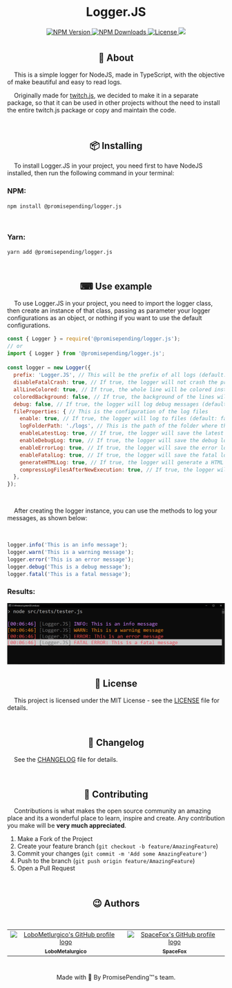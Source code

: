 <h1 align="center">Logger.JS</h1>

<p align="center">
  <a href="https://www.npmjs.com/package/@promisepending/logger.js">
    <img src="https://img.shields.io/npm/v/@promisepending/logger.js.svg?style=flat-square" alt="NPM Version" />
  </a>
  <a href="https://www.npmjs.com/package/@promisepending/logger.js">
    <img src="https://img.shields.io/npm/dm/@promisepending/logger.js.svg?style=flat-square" alt="NPM Downloads" />
  </a>
  <a href="">
    <img src="https://img.shields.io/github/license/PromisePending/logger.js?style=flat-square&color=0394fc&label=Licen%C3%A7a" alt="License" />
  </a>
  <a href="https://discord.gg/qUMUJW2XgF">
    <img src="https://img.shields.io/discord/866707606433562634?style=flat-square&color=7289da&logo=discord&logoColor=FFFFFF"/>
  </a>
</p>

#

<h2 align="center">📖 About</h2>
&nbsp;&nbsp;&nbsp;&nbsp;This is a simple logger for NodeJS, made in TypeScript, with the objective of make beautiful and easy to read logs.

<br>

&nbsp;&nbsp;&nbsp;&nbsp;Originally made for [twitch.js](https://github.com/PromisePending/twitch.js), we decided to make it in a separate package, so that it can be used in other projects without the need to install the entire twitch.js package or copy and maintain the code.

<br>

<h2 align="center">📦 Installing</h2>
&nbsp;&nbsp;&nbsp;&nbsp;To install Logger.JS in your project, you need first to have NodeJS installed, then run the following command in your terminal:

<br>

### NPM:
```
npm install @promisepending/logger.js
```

<br>

### Yarn:
```
yarn add @promisepending/logger.js
```

<br>

<h2 align="center">⌨ Use example</h2>
&nbsp;&nbsp;&nbsp;&nbsp;To use Logger.JS in your project, you need to import the logger class, then create an instance of that class, passing as parameter your logger configurations as an object, or nothing if you want to use the default configurations.

<br>

```js
const { Logger } = require('@promisepending/logger.js');
// or
import { Logger } from '@promisepending/logger.js';

const logger = new Logger({
  prefix: 'Logger.JS', // This will be the prefix of all logs (default: null)
  disableFatalCrash: true, // If true, the logger will not crash the process when a fatal error occurs (default: false)
  allLineColored: true, // If true, the whole line will be colored instead of only the prefix (default: false)
  coloredBackground: false, // If true, the background of the lines will be colored instead of the text (default: false)
  debug: false, // If true, the logger will log debug messages (default: false)
  fileProperties: { // This is the configuration of the log files
    enable: true, // If true, the logger will log to files (default: false) [NOTE: If false all below options will be ignored]
    logFolderPath: './logs', // This is the path of the folder where the log files will be saved (default: './logs')
    enableLatestLog: true, // If true, the logger will save the latest log in a file (default: true)
    enableDebugLog: true, // If true, the logger will save the debug logs in a file (default: false)
    enableErrorLog: true, // If true, the logger will save the error logs in a file (default: false)
    enableFatalLog: true, // If true, the logger will save the fatal logs in a file (default: true)
    generateHTMLLog: true, // If true, the logger will generate a HTML file with the logs otherwise a .log file (default: false)
    compressLogFilesAfterNewExecution: true, // If true, the logger will compress the log files to zip after a new execution (default: true)
  },
});
```

<br>

&nbsp;&nbsp;&nbsp;&nbsp;After creating the logger instance, you can use the methods to log your messages, as shown below:

<br>

```js
logger.info('This is an info message');
logger.warn('This is a warning message');
logger.error('This is an error message');
logger.debug('This is a debug message');
logger.fatal('This is a fatal message');
```

### Results:

<img alt="The result of the above logs in a windows command prompt" src="https://raw.githubusercontent.com/PromisePending/logger.js/release/.github/assets/LoggerExample.png">

<br>

<h2 align="center">📝 License</h2>

&nbsp;&nbsp;&nbsp;&nbsp;This project is licensed under the MIT License - see the [LICENSE](/LICENSE) file for details.

<br>

<h2 align="center">📜 Changelog</h2>

&nbsp;&nbsp;&nbsp;&nbsp;See the [CHANGELOG](/CHANGELOG.md) file for details.

<br>

<h2 align="center">🤝 Contributing</h2>

&nbsp;&nbsp;&nbsp;&nbsp;Contributions is what makes the open source community an amazing place and its a wonderful place to learn, inspire and create. Any contribution you make will be **very much appreciated**.

1. Make a Fork of the Project
2. Create your feature branch (`git checkout -b feature/AmazingFeature`)
3. Commit your changes (`git commit -m 'Add some AmazingFeature'`)
4. Push to the branch (`git push origin feature/AmazingFeature`)
5. Open a Pull Request

<br>

<h2 align="center">😉 Authors</h2>

<br>

<table align="center">
  <tr>
    <td align="center">
      <a href="https://github.com/LoboMetalurgico">
        <img src="https://avatars.githubusercontent.com/u/43734867?v=4" width="100px;" alt="LoboMetlurgico's GitHub profile logo"/>
        <br />
        <sub>
          <b>LoboMetalurgico</b>
        </sub>
      </a>
    </td>
    <td align="center">
      <a href="https://github.com/emanuelfranklyn">
        <img src="https://avatars.githubusercontent.com/u/44732812?v=4" width="100px;" alt="SpaceFox's GitHub profile logo"/>
        <br />
        <sub>
          <b>SpaceFox</b>
        </sub>
      </a>
    </td>
  </tr>
</table>

#

<p align="center">Made with 💜 By PromisePending™'s team.</p>
